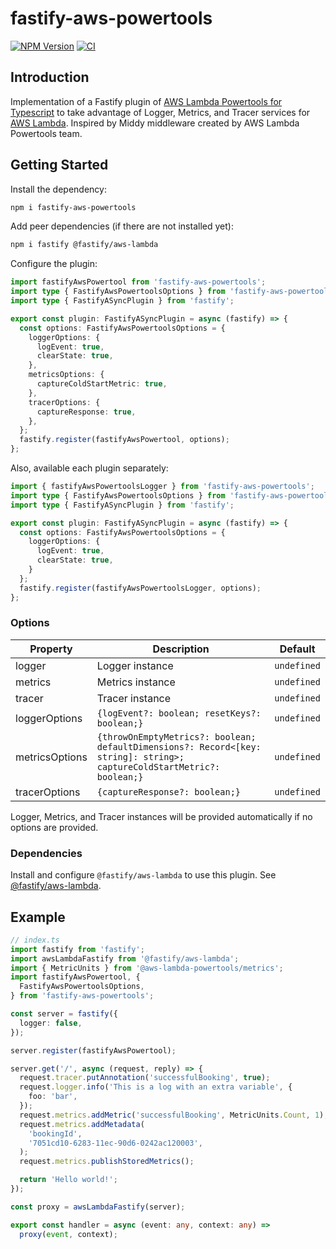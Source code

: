 # fastify-aws-powertools

[![NPM Version](https://img.shields.io/npm/v/fastify-aws-powertools.svg)](https://npmjs.org/package/fastify-aws-powertools) [![CI](https://github.com/jorgevrgs/fastify-aws-powertools/actions/workflows/tests.yml/badge.svg?branch=main)](https://github.com/jorgevrgs/fastify-aws-powertools/actions/workflows/tests.yml)

## Introduction

Implementation of a Fastify plugin of [AWS Lambda Powertools for Typescript](https://awslabs.github.io/aws-lambda-powertools-typescript/latest/) to take advantage of Logger, Metrics, and Tracer services for [AWS Lambda](https://aws.amazon.com/lambda/). Inspired by Middy middleware created by AWS Lambda Powertools team.

## Getting Started

Install the dependency:

```sh
npm i fastify-aws-powertools
```

Add peer dependencies (if there are not installed yet):

```sh
npm i fastify @fastify/aws-lambda
```

Configure the plugin:

```typescript
import fastifyAwsPowertool from 'fastify-aws-powertools';
import type { FastifyAwsPowertoolsOptions } from 'fastify-aws-powertools';
import type { FastifyASyncPlugin } from 'fastify';

export const plugin: FastifyASyncPlugin = async (fastify) => {
  const options: FastifyAwsPowertoolsOptions = {
    loggerOptions: {
      logEvent: true,
      clearState: true,
    },
    metricsOptions: {
      captureColdStartMetric: true,
    },
    tracerOptions: {
      captureResponse: true,
    },
  };
  fastify.register(fastifyAwsPowertool, options);
};
```

Also, available each plugin separately:

```typescript
import { fastifyAwsPowertoolsLogger } from 'fastify-aws-powertools';
import type { FastifyAwsPowertoolsOptions } from 'fastify-aws-powertools';
import type { FastifyASyncPlugin } from 'fastify';

export const plugin: FastifyASyncPlugin = async (fastify) => {
  const options: FastifyAwsPowertoolsOptions = {
    loggerOptions: {
      logEvent: true,
      clearState: true,
    }
  };
  fastify.register(fastifyAwsPowertoolsLogger, options);
};
```

### Options

| Property              | Description                                                                                                             | Default     |
| --------------------- | ----------------------------------------------------------------------------------------------------------------------- | ----------- |
| logger                | Logger instance                                                                                                         | `undefined` |
| metrics               | Metrics instance                                                                                                        | `undefined` |
| tracer                | Tracer instance                                                                                                         | `undefined` |
| loggerOptions  | `{logEvent?: boolean; resetKeys?: boolean;}`                                                                           | `undefined` |
| metricsOptions | `{throwOnEmptyMetrics?: boolean; defaultDimensions?: Record<[key: string]: string>; captureColdStartMetric?: boolean;}` | `undefined` |
| tracerOptions  | `{captureResponse?: boolean;}`                                                                                          | `undefined` |

Logger, Metrics, and Tracer instances will be provided automatically if no options are provided.

### Dependencies

Install and configure `@fastify/aws-lambda` to use this plugin. See [@fastify/aws-lambda](https://github.com/fastify/aws-lambda-fastify).

## Example

```typescript
// index.ts
import fastify from 'fastify';
import awsLambdaFastify from '@fastify/aws-lambda';
import { MetricUnits } from '@aws-lambda-powertools/metrics';
import fastifyAwsPowertool, {
  FastifyAwsPowertoolsOptions,
} from 'fastify-aws-powertools';

const server = fastify({
  logger: false,
});

server.register(fastifyAwsPowertool);

server.get('/', async (request, reply) => {
  request.tracer.putAnnotation('successfulBooking', true);
  request.logger.info('This is a log with an extra variable', {
    foo: 'bar',
  });
  request.metrics.addMetric('successfulBooking', MetricUnits.Count, 1);
  request.metrics.addMetadata(
    'bookingId',
    '7051cd10-6283-11ec-90d6-0242ac120003',
  );
  request.metrics.publishStoredMetrics();

  return 'Hello world!';
});

const proxy = awsLambdaFastify(server);

export const handler = async (event: any, context: any) =>
  proxy(event, context);
```
